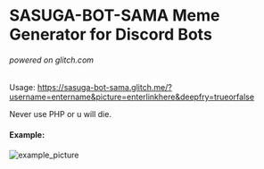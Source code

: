 # SASUGA-BOT-SAMA Meme Generator for Discord Bots
###### powered on glitch.com


Usage:
https://sasuga-bot-sama.glitch.me/?username=entername&picture=enterlinkhere&deepfry=trueorfalse

Never use PHP or u will die.

#### Example:
![example_picture](https://cdn.glitch.com/48172e68-2ade-44c8-a3e6-558e7b90b4f0%2Fscreen.png?1540653537639)

